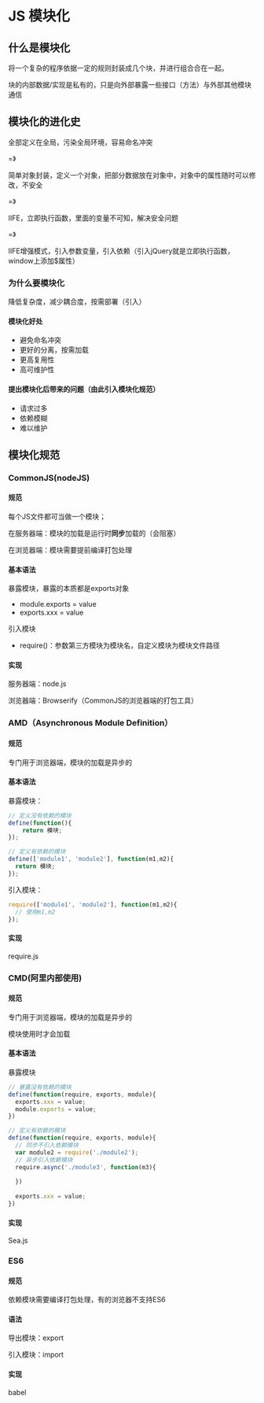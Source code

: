 # JS 模块化

## 什么是模块化

将一个复杂的程序依据一定的规则封装成几个块，并进行组合合在一起。

块的内部数据/实现是私有的，只是向外部暴露一些接口（方法）与外部其他模块通信

## 模块化的进化史

全部定义在全局，污染全局环境，容易命名冲突

=》

简单对象封装，定义一个对象，把部分数据放在对象中，对象中的属性随时可以修改，不安全

=》

IIFE，立即执行函数，里面的变量不可知，解决安全问题

=》

IIFE增强模式，引入参数变量，引入依赖（引入jQuery就是立即执行函数，window上添加$属性）

### 为什么要模块化

降低复杂度，减少耦合度，按需部署（引入）

#### 模块化好处

- 避免命名冲突
- 更好的分离，按需加载
- 更高复用性
- 高可维护性

#### 提出模块化后带来的问题（由此引入模块化规范）

- 请求过多
- 依赖模糊
- 难以维护

## 模块化规范

### CommonJS(nodeJS)

#### 规范

每个JS文件都可当做一个模块；

在服务器端：模块的加载是运行时**同步**加载的（会阻塞）

在浏览器端：模块需要提前编译打包处理

#### 基本语法

暴露模块，暴露的本质都是exports对象

- module.exports = value
- exports.xxx = value

引入模块

- require()：参数第三方模块为模块名，自定义模块为模块文件路径

#### 实现

服务器端：node.js

浏览器端：Browserify（CommonJS的浏览器端的打包工具）

### AMD（Asynchronous Module Definition）

#### 规范

专门用于浏览器端，模块的加载是异步的

#### 基本语法

暴露模块：

```js
// 定义没有依赖的模块
define(function(){
	return 模块;
});

// 定义有依赖的模块
define(['module1', 'module2'], function(m1,m2){
  return 模块;
});
```

引入模块：

```js
require(['module1', 'module2'], function(m1,m2){
  // 使用m1,m2
});
```

#### 实现

require.js

### CMD(阿里内部使用)

#### 规范

专门用于浏览器端，模块的加载是异步的

模块使用时才会加载

#### 基本语法

暴露模块

```js
// 暴露没有依赖的模块
define(function(require, exports, module){
  exports.xxx = value;
  module.exports = value;
})

// 定义有依赖的模块
define(function(require, exports, module){
  // 同步不引入依赖模块
  var module2 = require('./module2');
  // 异步引入依赖模块
  require.async('./module3', function(m3){
    
  })
  
  exports.xxx = value;
})
```

#### 实现

Sea.js

### ES6

#### 规范

依赖模块需要编译打包处理，有的浏览器不支持ES6

#### 语法

导出模块：export

引入模块：import

#### 实现

babel

